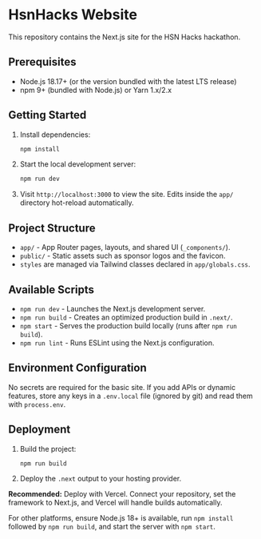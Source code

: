 # HsnHacks Website

This repository contains the Next.js site for the HSN Hacks hackathon.

## Prerequisites
- Node.js 18.17+ (or the version bundled with the latest LTS release)
- npm 9+ (bundled with Node.js) or Yarn 1.x/2.x

## Getting Started
1. Install dependencies:
   ```bash
   npm install
   ```
2. Start the local development server:
   ```bash
   npm run dev
   ```
3. Visit `http://localhost:3000` to view the site. Edits inside the `app/` directory hot-reload automatically.

## Project Structure
- `app/` - App Router pages, layouts, and shared UI (`_components/`).
- `public/` - Static assets such as sponsor logos and the favicon.
- `styles` are managed via Tailwind classes declared in `app/globals.css`.

## Available Scripts
- `npm run dev` - Launches the Next.js development server.
- `npm run build` - Creates an optimized production build in `.next/`.
- `npm start` - Serves the production build locally (runs after `npm run build`).
- `npm run lint` - Runs ESLint using the Next.js configuration.

## Environment Configuration
No secrets are required for the basic site. If you add APIs or dynamic features, store any keys in a `.env.local` file (ignored by git) and read them with `process.env`.

## Deployment
1. Build the project:
   ```bash
   npm run build
   ```
2. Deploy the `.next` output to your hosting provider.

**Recommended:** Deploy with Vercel. Connect your repository, set the framework to Next.js, and Vercel will handle builds automatically.

For other platforms, ensure Node.js 18+ is available, run `npm install` followed by `npm run build`, and start the server with `npm start`.

